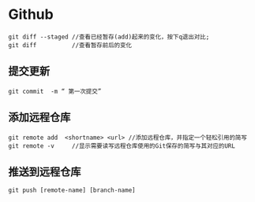 # Github 
```
git diff --staged //查看已经暂存(add)起来的变化，按下q退出对比;
git diff          //查看暂存前后的变化
```
## 提交更新
```
git	commit	-m “ 第一次提交”
```
## 添加远程仓库
```	
git	remote add	<shortname>	<url> //添加远程仓库，并指定一个轻松引用的简写
git remote -v     //显示需要读写远程仓库使用的Git保存的简写与其对应的URL
```
## 推送到远程仓库
```
git	push [remote-name] [branch-name]
```